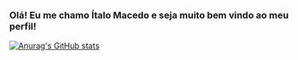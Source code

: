 ### Olá! Eu me chamo Ítalo Macedo e seja muito bem vindo ao meu perfil!

[![Anurag's GitHub stats](https://github-readme-stats.vercel.app/api?username=ItaloMac)](https://github.com/anuraghazra/github-readme-stats)
